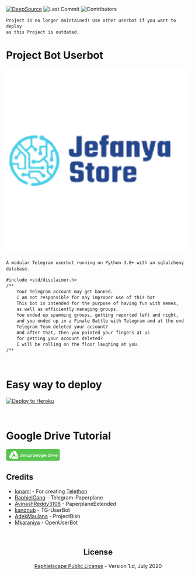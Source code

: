 [![DeepSource](https://deepsource.io/gh/jefanya14/Bot.svg/?label=active+issues)](https://deepsource.io/gh/jefanya14/Bot/?ref=repository-badge)
![Last Commit](https://img.shields.io/github/last-commit/jefanya14/Bot/sql-extended) ![Contributors](https://img.shields.io/github/contributors/jefanya14/Bot?color=LightSlateGrey)

```
Project is no longer maintained! Use other userbot if you want to deploy
as this Project is outdated.
```

# Project Bot Userbot

![our](https://github.com/jefanya14/Bot/blob/sql-extended/1632660286-picsay.png)

`
 A modular Telegram userbot running on Python 3.8+ with an sqlalchemy database.
`

```
#include <std/disclaimer.h>
/**
    Your Telegram account may get banned.
    I am not responsible for any improper use of this bot
    This bot is intended for the purpose of having fun with memes,
    as well as efficiently managing groups.
    You ended up spamming groups, getting reported left and right,
    and you ended up in a Finale Battle with Telegram and at the end
    Telegram Team deleted your account?
    And after that, then you pointed your fingers at us
    for getting your acoount deleted?
    I will be rolling on the floor laughing at you.
/**
```

<p align="center">&nbsp;</p>

# Easy way to deploy
<p><a href="https://heroku.com/deploy?template=https://github.com/jefanya14/Bot/tree/sql-extended"> <img src="https://www.herokucdn.com/deploy/button.svg" alt="Deploy to Heroku" /></a></p>


<p align="center">&nbsp;</p>

# Google Drive Tutorial
[![SetGD](https://raw.githubusercontent.com/jefanya14/Bot/sql-extended/gd.png)](https://telegra.ph/How-To-Setup-Google-Drive-04-03)







## Credits
* [lonami](https://lonami.dev) - For creating [Telethon](https://github.com/LonamiWebs/Telethon)
* [RaphielGang](https://github.com/RaphielGang) - Telegram-Paperplane
* [AvinashReddy3108](https://github.com/AvinashReddy3108) - PaperplaneExtended
* [kandnub](https://github.com/kandnub) - TG-UserBot
* [AdekMaulana](https://github.com/adekmaulana) - ProjectBish
* [Mkaraniya](https://github.com/mkaraniya) - OpenUserBot

<p align="center">&nbsp;</p>
<h2 align="center">License</h2>
<p align="center"><a href="https://github.com/jefanya14/Bot/blob/sql-extended/LICENSE">Raphielscape Public License</a> - Version 1.d, July 2020</p>
